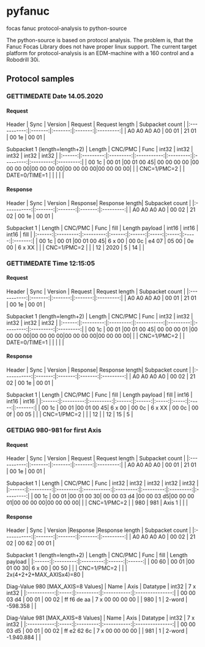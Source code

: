 # pyfanuc
focas fanuc protocol-analysis to python-source

The python-source is based on protocol analysis.
The problem is, that the Fanuc Focas Library does not have proper linux support.
The current target platform for protocol-analysis is an EDM-machine with a 160 control and a Robodrill 30i.

## Protocol samples

### GETTIMEDATE Date 14.05.2020
#### Request
Header
| Sync        | Version | Request | Request length | Subpacket count | 
|:-----------:|:-------:|:-------:|:-------:|:---------:|
| A0 A0 A0 A0 |  00 01  |  21 01  |  00 1e  |   00 01   |

Subpacket 1 (length=length+2)
| Length | CNC/PMC   | Func      | int32       | int32     | int32     | int32     | int32     |
|:------:|:---------:|:---------:|:-----------:|:---------:|:---------:|:---------:|:---------:|
|  00 1c |   00 01   |00 01 00 45| 00 00 00 00 |00 00 00 00|00 00 00 00|00 00 00 00|00 00 00 00|
|        | CNC=1/PMC=2 |           | DATE=0/TIME=1 |           |           |           |           |

#### Response
Header
| Sync        | Version | Response| Response length| Subpacket count | 
|:-----------:|:-------:|:-------:|:-------:|:---------:|
| A0 A0 A0 A0 |  00 02  |  21 02  |  00 1e  |   00 01   |

Subpacket 1
| Length | CNC/PMC | Func      | fill   | Length payload | int16 | int16 | int16 | fill    |
|:------:|:---------:|:---------:|:------:|:------:|:-----:|:-----:|:-----:|:-------:|
|  00 1c |   00 01   |00 01 00 45| 6 x 00 | 00 0c  | e4 07 | 05 00 | 0e 00 | 6 x XX  |
|        | CNC=1/PMC=2 |           |        | 12     | 2020  | 5     | 14    |         |

### GETTIMEDATE Time 12:15:05
#### Request
Header
| Sync        | Version | Request | Request length | Subpacket count | 
|:-----------:|:-------:|:-------:|:-------:|:---------:|
| A0 A0 A0 A0 |  00 01  |  21 01  |  00 1e  |   00 01   |

Subpacket 1 (length=length+2)
| Length | CNC/PMC   | Func      | int32       | int32     | int32     | int32     | int32     |
|:------:|:---------:|:---------:|:-----------:|:---------:|:---------:|:---------:|:---------:|
|  00 1c |   00 01   |00 01 00 45| 00 00 00 01 |00 00 00 00|00 00 00 00|00 00 00 00|00 00 00 00|
|        | CNC=1/PMC=2 |           | DATE=0/TIME=1 |           |           |           |           |

#### Response
Header
| Sync        | Version | Response| Response length| Subpacket count | 
|:-----------:|:-------:|:-------:|:-------:|:---------:|
| A0 A0 A0 A0 |  00 02  |  21 02  |  00 1e  |   00 01   |

Subpacket 1
| Length | CNC/PMC | Func      | fill   | Length payload | fill    | int16 | int16 | int16 | 
|:------:|:---------:|:---------:|:------:|:------:|:-----:|:-----:|:-----:|:-------:|
|  00 1c |   00 01   |00 01 00 45| 6 x 00 | 00 0c  | 6 x XX  | 00 0c |  00 0f |  00 05 | 
|        | CNC=1/PMC=2 |           |        | 12     |         | 12  | 15     | 5   | 


### GETDIAG 980-981 for first Axis
#### Request
Header
| Sync        | Version | Request | Request length | Subpacket count | 
|:-----------:|:-------:|:-------:|:-------:|:---------:|
| A0 A0 A0 A0 |  00 01  |  21 01  |  00 1e  |   00 01   |

Subpacket 1
| Length | CNC/PMC | Func      | int32       | int32     | int32     | int32     | int32     |
|:------:|:---------:|:---------:|:-----------:|:---------:|:---------:|:---------:|:---------:|
|  00 1c |   00 01   |00 01 00 30| 00 00 03 d4 |00 00 03 d5|00 00 00 01|00 00 00 00|00 00 00 00|
|        | CNC=1/PMC=2 |           | 980         | 981       | Axis 1    |           |           |

#### Response
Header
| Sync        | Version |Response |Response length | Subpacket count | 
|:-----------:|:-------:|:-------:|:-------:|:---------:|
| A0 A0 A0 A0 |  00 02  |  21 02  |  00 62  |   00 01   |

Subpacket 1 (length=length+2)
| Length | CNC/PMC | Func      | fill   | Length payload |
|:------:|:---------:|:---------:|:------:|:------:|
|  00 60 |   00 01   |00 01 00 30| 6 x 00 | 00 50  |
|        | CNC=1/PMC=2 |           |        | 2x(4+2+2+MAX_AXISx4)=80 |

Diag-Value 980 [MAX_AXIS=8 Values]
|   Name      | Axis  | Datatype  | int32       | 7 x int32       |
|:-----------:|:-----:|:---------:|:-----------:|:---------------:|
| 00 00 03 d4 | 00 01 | 00 02     | ff f6 de aa | 7 x 00 00 00 00 |
| 980         |  1    |  2-word   |  ‭-598.358‬   |                 |  

Diag-Value 981 [MAX_AXIS=8 Values]
|   Name      | Axis  | Datatype  | int32       | 7 x int32       |
|:-----------:|:-----:|:---------:|:-----------:|:---------------:|
| 00 00 03 d5 | 00 01 | 00 02     | ff e2 62 6c | 7 x 00 00 00 00 |
| 981         |  1    |  2-word   | ‭-1.940.884  |                 |

